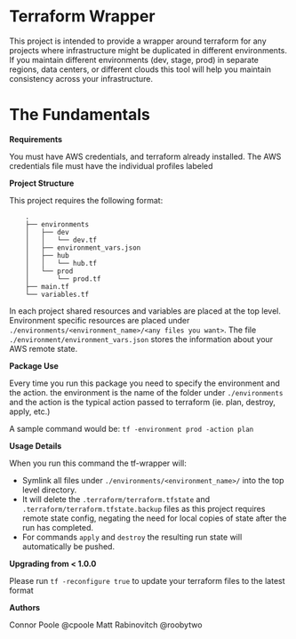 Terraform Wrapper
=================

This project is intended to provide a wrapper around terraform for any projects where infrastructure might be duplicated in different environments. If you maintain different environments (dev, stage, prod) in separate regions, data centers, or different clouds this tool will help you maintain consistency across your infrastructure.

The Fundamentals
================
**Requirements**

You must have AWS credentials, and terraform already installed. The AWS credentials file must have the individual profiles labeled

**Project Structure**

This project requires the following format:

```
    .
    ├── environments
    │   ├── dev
    │   │   └── dev.tf
    │   ├── environment_vars.json
    │   ├── hub
    │   │   └── hub.tf
    │   └── prod
    │       └── prod.tf
    ├── main.tf
    └── variables.tf
```

In each project shared resources and variables are placed at the top level. Environment specific resources are placed under ``./environments/<environment_name>/<any files you want>``. The file ``./environment/environment_vars.json`` stores the information about your AWS remote state.

**Package Use**

Every time you run this package you need to specify the environment and the action. the environment is the name of the folder under ``./environments`` and the action is the typical action passed to terraform (ie. plan, destroy, apply, etc.)

A sample command would be: ``tf -environment prod -action plan``

**Usage Details**

When you run this command the tf-wrapper will:
- Symlink all files under ``./environments/<environment_name>/`` into the top level directory.
- It will delete the ``.terraform/terraform.tfstate`` and ``.terraform/terraform.tfstate.backup`` files as this project requires remote state config, negating the need for local copies of state after the run has completed.
- For commands ``apply`` and ``destroy`` the resulting run state will automatically be pushed.

**Upgrading from < 1.0.0**

Please run ``tf -reconfigure true`` to update your terraform files to the latest format

**Authors**

Connor Poole @cpoole
Matt Rabinovitch @roobytwo
